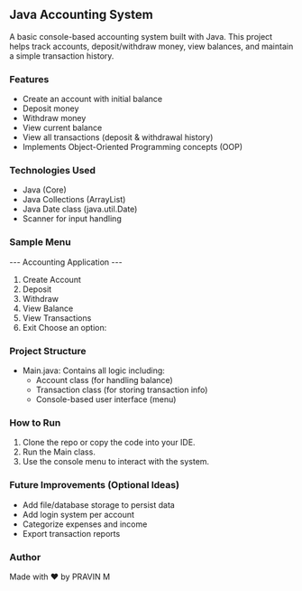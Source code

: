 ##  Java Accounting System
A basic console-based accounting system built with Java. This project helps track accounts, deposit/withdraw money, view balances, and maintain a simple transaction history.
###  Features
- Create an account with initial balance
- Deposit money
- Withdraw money
- View current balance
- View all transactions (deposit & withdrawal history)
- Implements Object-Oriented Programming concepts (OOP)
###  Technologies Used
- Java (Core)
- Java Collections (ArrayList)
- Java Date class (java.util.Date)
- Scanner for input handling
###  Sample Menu
--- Accounting Application ---
1. Create Account
2. Deposit
3. Withdraw
4. View Balance
5. View Transactions
6. Exit
Choose an option:
###  Project Structure
- Main.java: Contains all logic including:
  - Account class (for handling balance)
  - Transaction class (for storing transaction info)
  - Console-based user interface (menu)
###  How to Run
1. Clone the repo or copy the code into your IDE.
2. Run the Main class.
3. Use the console menu to interact with the system.
###  Future Improvements (Optional Ideas)
- Add file/database storage to persist data
- Add login system per account
- Categorize expenses and income
- Export transaction reports
###  Author
Made with ❤️ by PRAVIN M
